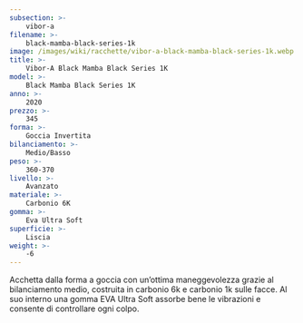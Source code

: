 ```yaml
---
subsection: >-
    vibor-a
filename: >-
    black-mamba-black-series-1k
image: /images/wiki/racchette/vibor-a-black-mamba-black-series-1k.webp
title: >-
    Vibor-A Black Mamba Black Series 1K
model: >-
    Black Mamba Black Series 1K
anno: >-
    2020
prezzo: >-
    345
forma: >-
    Goccia Invertita
bilanciamento: >-
    Medio/Basso
peso: >-
    360-370
livello: >-
    Avanzato
materiale: >-
    Carbonio 6K
gomma: >-
    Eva Ultra Soft
superficie: >-
    Liscia
weight: >-
    -6
---
```

Acchetta dalla forma a goccia con un’ottima maneggevolezza grazie al bilanciamento medio, costruita in carbonio 6k e carbonio 1k sulle facce. Al suo interno una gomma EVA Ultra Soft assorbe bene le vibrazioni e consente di controllare ogni colpo.
